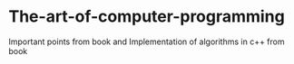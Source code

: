 # The-art-of-computer-programming
Important points from book and Implementation of algorithms in c++ from book 
